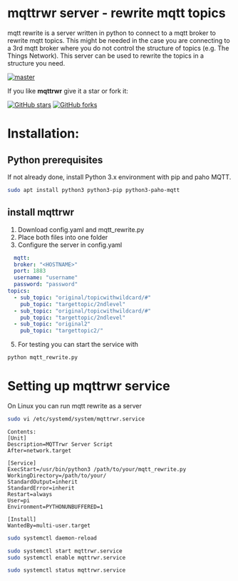 # mqttrwr server - rewrite mqtt topics
mqtt rewrite is a server written in python to connect to a mqtt broker to rewrite mqtt topics. This might be needed in the case you are connecting to a 3rd mqtt broker where you do not control the structure of topics (e.g. The Things Network). This server can be used to rewrite the topics in a structure you need. 

[![master](https://img.shields.io/badge/master-v3.0.2-blue.svg)](https://github.com/1frankrippl/mqttrwr/tree/master)

If you like **mqttrwr** give it a star or fork it:

[![GitHub stars](https://img.shields.io/github/stars/1frankrippl/mqttrwr.svg?style=social&label=Star)](https://github.com/1frankrippl/mqttrwr/stargazers)
[![GitHub forks](https://img.shields.io/github/forks/1frankrippl/mqttrwr.svg?style=social&label=Fork)](https://github.com/1frankrippl/mqttrwr/network)

# Installation:
## Python prerequisites
If not already done, install Python 3.x environment with pip and paho MQTT.
```bash
sudo apt install python3 python3-pip python3-paho-mqtt
```
## install mqttrwr

1. Download config.yaml and mqtt_rewrite.py
2. Place both files into one folder
3. Configure the server in config.yaml
```yaml
  mqtt:
  broker: "<HOSTNAME>"
  port: 1883
  username: "username"
  password: "password"
topics:
  - sub_topic: "original/topicwithwildcard/#"
    pub_topic: "targettopic/2ndlevel"
  - sub_topic: "original/topicwithwildcard/#"
    pub_topic: "targettopic/2ndlevel"
  - sub_topic: "original2"
    pub_topic: "targettopic2/"
```
5. For testing you can start the service with
```bash
python mqtt_rewrite.py
```
# Setting up mqttrwr service 

On Linux you can run mqtt rewrite as a server 

```bash
sudo vi /etc/systemd/system/mqttrwr.service
```
```
Contents:
[Unit]
Description=MQTTrwr Server Script
After=network.target

[Service]
ExecStart=/usr/bin/python3 /path/to/your/mqtt_rewrite.py
WorkingDirectory=/path/to/your/
StandardOutput=inherit
StandardError=inherit
Restart=always
User=pi
Environment=PYTHONUNBUFFERED=1

[Install]
WantedBy=multi-user.target
```
```bash
sudo systemctl daemon-reload
```
```bash
sudo systemctl start mqttrwr.service 
sudo systemctl enable mqttrwr.service
```
```bash
sudo systemctl status mqttrwr.service
```


